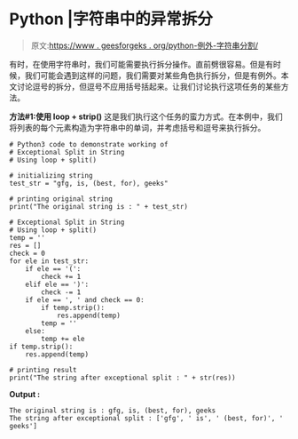 # Python |字符串中的异常拆分

> 原文:[https://www . geesforgeks . org/python-例外-字符串分割/](https://www.geeksforgeeks.org/python-exceptional-split-in-string/)

有时，在使用字符串时，我们可能需要执行拆分操作。直前劈很容易。但是有时候，我们可能会遇到这样的问题，我们需要对某些角色执行拆分，但是有例外。本文讨论逗号的拆分，但逗号不应用括号括起来。让我们讨论执行这项任务的某些方法。

**方法#1:使用 loop + strip()**
这是我们执行这个任务的蛮力方式。在本例中，我们将列表的每个元素构造为字符串中的单词，并考虑括号和逗号来执行拆分。

```
# Python3 code to demonstrate working of 
# Exceptional Split in String
# Using loop + split()

# initializing string
test_str = "gfg, is, (best, for), geeks"

# printing original string
print("The original string is : " + test_str)

# Exceptional Split in String
# Using loop + split()
temp = ''
res = []
check = 0
for ele in test_str:
    if ele == '(':
        check += 1
    elif ele == ')':
        check -= 1
    if ele == ', ' and check == 0:
        if temp.strip():
            res.append(temp)
        temp = ''
    else:
        temp += ele
if temp.strip():
    res.append(temp)

# printing result 
print("The string after exceptional split : " + str(res)) 
```

**Output :**

```
The original string is : gfg, is, (best, for), geeks
The string after exceptional split : ['gfg', ' is', ' (best, for)', ' geeks']

```